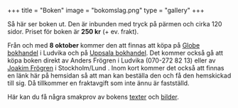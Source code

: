 +++
title = "Boken"
image = "bokomslag.png"
type = "gallery"
+++

Så här ser boken ut. Den är inbunden med tryck på pärmen och cirka 120 sidor. Priset för boken är **250 kr** (+ ev. frakt). 

Från och med **8 oktober** kommer den att finnas att köpa på [Globe bokhandel](https://www.globebokhandel.se/) i Ludvika och på [Uppsala bokhandel](https://www.uppsalabokhandel.se/). Det kommer också gå att köpa boken direkt av Anders Frögren i Ludvika (070-272 82 13) eller av [Joakim Frögren](joakim@frogren.se) i Stockholm/Lund . Inom kort kommer det också att finnas en länk här på hemsidan så att man kan beställa den och få den hemskickad till sig. Då tillkommer en fraktavgift som inte ännu är fastställd.

Här kan du få några smakprov av bokens [texter](/texter/) och [bilder](/bilder/). <!--Vill du förbeställa boken, klicka [här](bestall.html). Läs guiden här: https://www.developerdrive.com/add-google-forms-static-site/ -->

<!--Vill du förbeställa boken går det bra att skicka dina adressuppgifter till mig på <rolandfrogren@hotmail.com>. Boken kommer också efter överenskommelse att kunna avhämtas antingen i Stockholm, hos min bror Anders i Ludvika (tfn. 073-6004691) eller hos min son Joakim i Lund (<joakim@frogren.se>).-->
